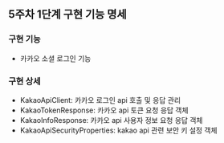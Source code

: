 ## 5주차 1단계 구현 기능 명세

### 구현 기능
- 카카오 소셜 로그인 기능

### 구현 상세
- KakaoApiClient: 카카오 로그인 api 호출 및 응답 관리
- KakaoTokenResponse: 카카오 api 토큰 요청 응답 객체
- KakaoInfoResponse: 카카오 api 사용자 정보 요청 응답 객체
- KakaoApiSecurityProperties: kakao api 관련 보안 키 설정 객체
